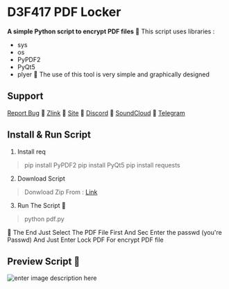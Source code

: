 # **D3F417 PDF Locker**

**A simple Python script to encrypt PDF files**
🥷 This script uses libraries :

 - sys
 - os
 - PyPDF2
 - PyQt5
 - plyer
🥷 The use of this tool is very simple and graphically designed
## Support

[Report Bug](mrrobotha3@gmail.com) 🥷 [Zlink](https://zil.ink/d3f417) 🥷 [Site](https://d3f417.site) 🥷 [Discord](https://discord.com/users/755142355400786006) 🥷 [SoundCloud](https://soundcloud.com/d3f417) 🥷 [Telegram](https://t.me/ItzSabine)
## Install & Run Script

 1. Install req

> pip install PyPDF2
> pip install PyQt5
> pip install requests

 2. Download Script

> Donwload Zip From : [Link](https://github.com/mss-d3f417/PDF-Locker)

 3. Run The Script 🥷

> python pdf.py 

🥷 The End Just Select The PDF File First And Sec Enter the passwd (you're Passwd) And Just Enter Lock PDF For encrypt PDF file 

## Preview Script 🥷

![enter image description here](https://uploadkon.ir/uploads/7d7b12_24Untitled.png)
